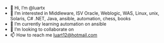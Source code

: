 - 👋 Hi, I’m @luartx
- 👀 I’m interested in Middleware, ISV Oracle, Weblogic, WAS, Linux, unix, Solaris, C# .NET, Java, ansible, automation, chess, books
- 🌱 I’m currently learning automation on ansible
- 💞️ I’m looking to collaborate on 
- 📫 How to reach me luart12@hotmail.com

<!---
luartx/luartx is a ✨ special ✨ repository because its `README.md` (this file) appears on your GitHub profile.
You can click the Preview link to take a look at your changes.
--->

